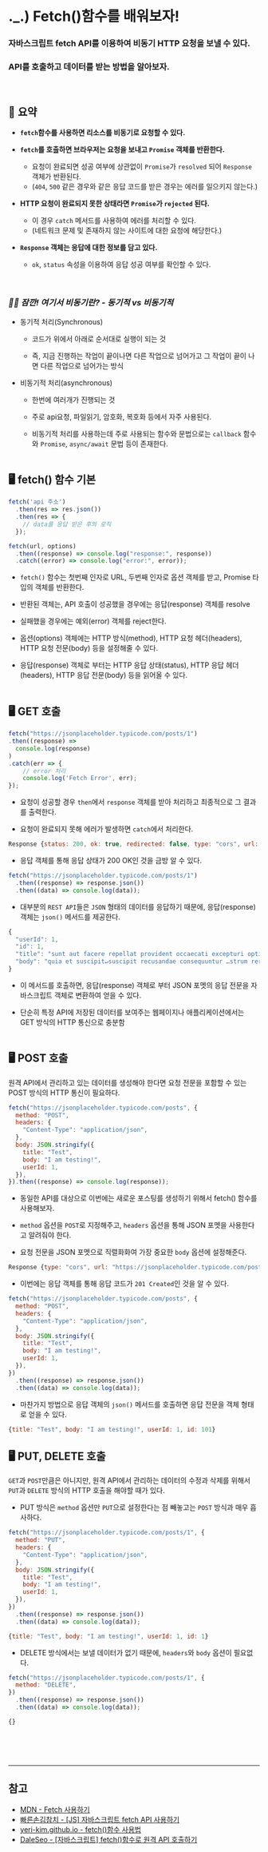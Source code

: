 # ._.) Fetch()함수를 배워보자!
### 자바스크립트 fetch API를 이용하여 비동기 HTTP 요청을 보낼 수 있다.
### API를 호출하고 데이터를 받는 방법을 알아보자.
<br/>

## 📌 요약
- __`fetch`함수를 사용하면 리소스를 비동기로 요청할 수 있다.__

- __`fetch`를 호출하면 브라우저는 요청을 보내고 `Promise` 객체를 반환한다.__
  - 요청이 완료되면 성공 여부에 상관없이 `Promise`가 `resolved` 되어 `Response` 객체가 반환된다.
  - (`404`, `500` 같은 경우와 같은 응답 코드를 받은 경우는 에러를 일으키지 않는다.)

- __HTTP 요청이 완료되지 못한 상태라면 `Promise`가 `rejected` 된다.__
  - 이 경우 `catch` 메서드를 사용하여 에러를 처리할 수 있다.
  - (네트워크 문제 및 존재하지 않는 사이트에 대한 요청에 해당한다.)

- __`Response` 객체는 응답에 대한 정보를 담고 있다.__
  - `ok`, `status` 속성을 이용하여 응답 성공 여부를 확인할 수 있다.

<br/>

### _🖐🏻 잠깐! 여기서 비동기란? - 동기적 vs 비동기적_
* 동기적 처리(Synchronous)
  
  * 코드가 위에서 아래로 순서대로 실행이 되는 것
  
  * 즉, 지금 진행하는 작업이 끝이나면 다른 작업으로 넘어가고 그 작업이 끝이 나면 다른 작업으로 넘어가는 방식

* 비동기적 처리(asynchronous)
  
  * 한번에 여러개가 진행되는 것
  
  * 주로 api요청, 파일읽기, 암호화, 복호화 등에서 자주 사용된다.

  * 비동기적 처리를 사용하는데 주로 사용되는 함수와 문법으로는 `callback` 함수와 `Promise`, `async/await` 문법 등이 존재한다.
<br/><br/>

## 🖥 fetch() 함수 기본
```js
fetch('api 주소')
  .then(res => res.json())
  .then(res => {
    // data를 응답 받은 후의 로직
  });
```

```js
fetch(url, options)
  .then((response) => console.log("response:", response))
  .catch((error) => console.log("error:", error));
```
* `fetch()` 함수는 첫번째 인자로 URL, 두번째 인자로 옵션 객체를 받고, Promise 타입의 객체를 반환한다.

* 반환된 객체는, API 호출이 성공했을 경우에는 응답(response) 객체를 resolve

* 실패했을 경우에는 예외(error) 객체를 reject한다.

* 옵션(options) 객체에는 HTTP 방식(method), HTTP 요청 헤더(headers), HTTP 요청 전문(body) 등을 설정해줄 수 있다.

* 응답(response) 객체로 부터는 HTTP 응답 상태(status), HTTP 응답 헤더(headers), HTTP 응답 전문(body) 등을 읽어올 수 있다.
<br/><br/>

## 🖥 GET 호출
```js
fetch("https://jsonplaceholder.typicode.com/posts/1")
.then((response) =>
  console.log(response)
)
.catch(err => {
    // error 처리
    console.log('Fetch Error', err);
});
```
  
* 요청이 성공할 경우 `then`에서 `response` 객체를 받아 처리하고 최종적으로 그 결과를 출력한다.

* 요청이 완료되지 못해 에러가 발생하면 `catch`에서 처리한다.

```js
Response {status: 200, ok: true, redirected: false, type: "cors", url: "https://jsonplaceholder.typicode.com/posts/1", …}
```
* 응답 객체를 통해 응답 상태가 200 OK인 것을 금방 알 수 있다.

```js
fetch("https://jsonplaceholder.typicode.com/posts/1")
  .then((response) => response.json())
  .then((data) => console.log(data));
```
* 대부분의 `REST API`들은 `JSON` 형태의 데이터를 응답하기 때문에, 응답(response) 객체는 `json()` 메서드를 제공한다.

```js
{
  "userId": 1,
  "id": 1,
  "title": "sunt aut facere repellat provident occaecati excepturi optio reprehenderit",
  "body": "quia et suscipit↵suscipit recusandae consequuntur …strum rerum est autem sunt rem eveniet architecto"
}
```
* 이 메서드를 호출하면, 응답(response) 객체로 부터 JSON 포멧의 응답 전문을 자바스크립트 객체로 변환하여 얻을 수 있다.

* 단순히 특정 API에 저장된 데이터를 보여주는 웹페이지나 애플리케이션에서는 GET 방식의 HTTP 통신으로 충분함
<br/><br/>

## 🖥 POST 호출

원격 API에서 관리하고 있는 데이터를 생성해야 한다면 요청 전문을 포함할 수 있는 POST 방식의 HTTP 통신이 필요하다.

```js
fetch("https://jsonplaceholder.typicode.com/posts", {
  method: "POST",
  headers: {
    "Content-Type": "application/json",
  },
  body: JSON.stringify({
    title: "Test",
    body: "I am testing!",
    userId: 1,
  }),
}).then((response) => console.log(response));
```

* 동일한 API를 대상으로 이번에는 새로운 포스팅를 생성하기 위해서 fetch() 함수를 사용해보자.

* `method` 옵션을 `POST`로 지정해주고, `headers` 옵션을 통해 JSON 포멧을 사용한다고 알려줘야 한다.

* 요청 전문을 JSON 포멧으로 직렬화화여 가장 중요한 `body` 옵션에 설정해준다.

```js
Response {type: "cors", url: "https://jsonplaceholder.typicode.com/posts", redirected: false, status: 201, ok: true, …}
```

* 이번에는 응답 객체를 통해 응답 코드가 `201 Created`인 것을 알 수 있다.

```js
fetch("https://jsonplaceholder.typicode.com/posts", {
  method: "POST",
  headers: {
    "Content-Type": "application/json",
  },
  body: JSON.stringify({
    title: "Test",
    body: "I am testing!",
    userId: 1,
  }),
})
  .then((response) => response.json())
  .then((data) => console.log(data));
```

* 마찬가지 방법으로 응답 객체의 `json()` 메서드를 호출하면 응답 전문을 객체 형태로 얻을 수 있다.

```js
{title: "Test", body: "I am testing!", userId: 1, id: 101}
```

## 🖥 PUT, DELETE 호출
`GET`과 `POST`만큼은 아니지만, 원격 API에서 관리하는 데이터의 수정과 삭제를 위해서 `PUT`과 `DELETE` 방식의 HTTP 호출을 해야할 때가 있다.

* PUT 방식은 `method` 옵션만 `PUT`으로 설정한다는 점 빼놓고는 `POST` 방식과 매우 흡사하다.

```js
fetch("https://jsonplaceholder.typicode.com/posts/1", {
  method: "PUT",
  headers: {
    "Content-Type": "application/json",
  },
  body: JSON.stringify({
    title: "Test",
    body: "I am testing!",
    userId: 1,
  }),
})
  .then((response) => response.json())
  .then((data) => console.log(data));
```

```js
{title: "Test", body: "I am testing!", userId: 1, id: 1}
```

* DELETE 방식에서는 보낼 데이터가 없기 때문에, `headers`와 `body` 옵션이 필요없다.

```js
fetch("https://jsonplaceholder.typicode.com/posts/1", {
  method: "DELETE",
})
  .then((response) => response.json())
  .then((data) => console.log(data));
```

```js
{}
```
<br/><br/><br/>

***
## 참고
* [MDN - Fetch 사용하기](https://developer.mozilla.org/ko/docs/Web/API/Fetch_API/Using_Fetch)
* [빠른손김참치 - [JS] 자바스크립트 fetch API 사용하기](https://hogni.tistory.com/142)
* [yeri-kim.github.io - fetch()함수 사용법](https://yeri-kim.github.io/posts/fetch/)
* [DaleSeo - [자바스크립트] fetch()함수로 원격 API 호출하기](https://www.daleseo.com/js-window-fetch/)
